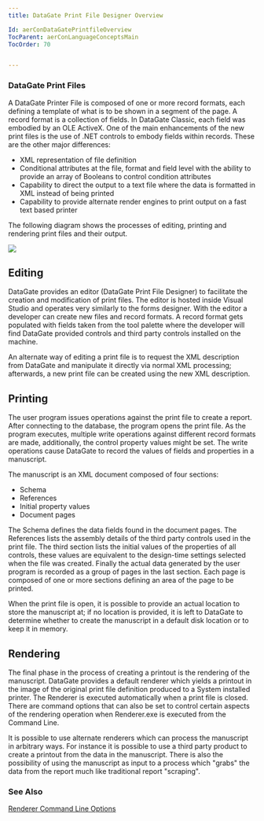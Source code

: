 ```yaml
---
title: DataGate Print File Designer Overview

Id: aerConDataGatePrintfileOverview
TocParent: aerConLanguageConceptsMain
TocOrder: 70


---
```


### DataGate Print Files
A DataGate Printer File is composed of one or more record formats, each defining a template of what is to be shown in a segment of the page. A record format is a collection of fields. In DataGate Classic, each field was embodied by an OLE ActiveX. One of the main enhancements of the new print files is the use of .NET controls to embody fields within records. These are the other major differences: 

- XML representation of file definition
- Conditional attributes at the file, format and field level with the ability to
                provide an array of Booleans to control condition attributes
- Capability to direct the output to a text file where the data is formatted in
                XML instead of being printed
- Capability to provide alternate render engines to print output on a fast text
                based printer

The following diagram shows the processes of editing, printing and rendering print files and their output. 

![](Images/image002.gif) 

## Editing
DataGate provides an editor (DataGate Print File Designer) to facilitate the creation and modification of print files. The editor is hosted inside Visual Studio and operates very similarly to the forms designer. With the editor a developer can create new files and record formats. A record format gets populated with fields taken from the tool palette where the developer will find DataGate provided controls and third party controls installed on the machine. 

An alternate way of editing a print file is to request the XML description from DataGate and manipulate it directly via normal XML processing; afterwards, a new print file can be created using the new XML description. 

## Printing
The user program issues operations against the print file to create a report. After connecting to the database, the program opens the print file. As the program executes, multiple write operations against different record formats are made, additionally, the control property values might be set. The write operations cause DataGate to record the values of fields and properties in a manuscript. 

The manuscript is an XML document composed of four sections:

- Schema
- References
- Initial property values
- Document pages

The Schema defines the data fields found in the document pages. The References lists the assembly details of the third party controls used in the print file. The third section lists the initial values of the properties of all controls, these values are equivalent to the design-time settings selected when the file was created. Finally the actual data generated by the user program is recorded as a group of pages in the last section. Each page is composed of one or more sections defining an area of the page to be printed. 

When the print file is open, it is possible to provide an actual location to store the manuscript at; if no location is provided, it is left to DataGate to determine whether to create the manuscript in a default disk location or to keep it in memory. 

## Rendering
The final phase in the process of creating a printout is the rendering of the manuscript. DataGate provides a default renderer which yields a printout in the image of the original print file definition produced to a System installed printer. The Renderer is executed automatically when a print file is closed. There are command options that can also be set to control certain aspects of the rendering operation when Renderer.exe is executed from the Command Line. 

It is possible to use alternate renderers which can process the manuscript in arbitrary ways. For instance it is possible to use a third party product to create a printout from the data in the manuscript. There is also the possibility of using the manuscript as input to a process which "grabs" the data from the report much like traditional report "scraping". 

### See Also
[Renderer Command Line Options](aerLrfRendererCommandOptions.html) 
